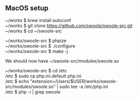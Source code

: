 ## MacOS setup

~/works $ brew install autoconf  
~/works $ git clone https://github.com/swoole/swoole-src.git  
~/works $ cd ~/swoole-src  
  
~/works/swoole-src $ phpize  
~/works/swoole-src $ ./configure  
~/works/swoole-src $ make -j  

We should now have ~/swoole-src/modules/swoole.so

~/works/swoole-src $ cd /etc  
/etc $ sudo cp php.ini.default php.ini  
/etc $ echo "extension=/Users/$USER/works/swoole-src/modules/swoole.so" | sudo tee -a /etc/php.ini  
/etc $ php -i | grep swoole




